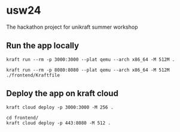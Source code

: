 # usw24
The hackathon project for unikraft summer workshop

## Run the app locally
```
kraft run --rm -p 3000:3000 --plat qemu --arch x86_64 -M 512M .
```
```
kraft run --rm -p 8080:8080 --plat qemu --arch x86_64 -M 512M ./frontend/Kraftfile
```

## Deploy the app on kraft cloud
```
kraft cloud deploy -p 3000:3000 -M 256 . 
```
```
cd frontend/
kraft cloud deploy -p 443:8080 -M 512 .
```

